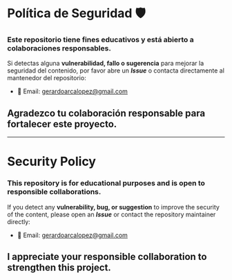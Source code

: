 # Política de Seguridad 🛡️ 

### Este repositorio tiene fines educativos y está abierto a colaboraciones responsables.

Si detectas alguna **vulnerabilidad, fallo o sugerencia** para mejorar la seguridad del contenido, por favor abre un ***Issue*** o contacta directamente al mantenedor del repositorio:

- 📧 Email: gerardoarcalopez@gmail.com

## Agradezco tu colaboración responsable para fortalecer este proyecto.

---

# Security Policy 

### This repository is for educational purposes and is open to responsible collaborations.

If you detect any **vulnerability, bug, or suggestion** to improve the security of the content, please open an ***Issue*** or contact the repository maintainer directly:

- 📧 Email: gerardoarcalopez@gmail.com

## I appreciate your responsible collaboration to strengthen this project.




